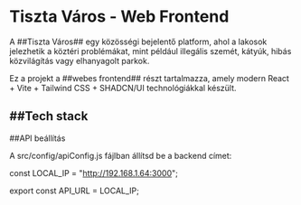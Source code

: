 # Tiszta Város - Web Frontend


A ##Tiszta Város## egy közösségi bejelentő platform, ahol a lakosok jelezhetik a köztéri problémákat, mint például illegális szemét, kátyúk, hibás közvilágítás vagy elhanyagolt parkok.

Ez a projekt a ##webes frontend## részt tartalmazza, amely modern React + Vite + Tailwind CSS + SHADCN/UI technológiákkal készült.

##Tech stack
-


##API beállítás

A src/config/apiConfig.js fájlban állítsd be a backend címet:

  const LOCAL_IP = "http://192.168.1.64:3000";
  
  export const API_URL = LOCAL_IP;
